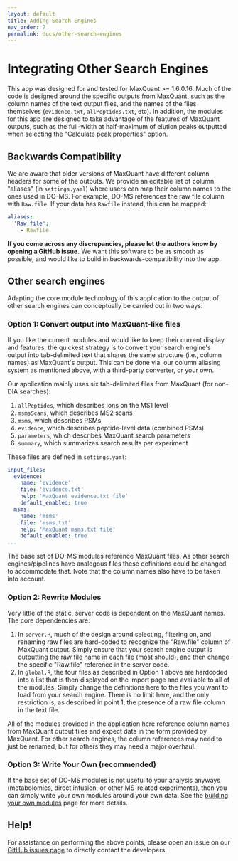 ```yaml
---
layout: default
title: Adding Search Engines
nav_order: 7
permalink: docs/other-search-engines
---
```


# Integrating Other Search Engines

This app was designed for and tested for MaxQuant >= 1.6.0.16. Much of the code is designed around the specific outputs from MaxQuant, such as the column names of the text output files, and the names of the files themselves (`evidence.txt`, `allPeptides.txt`, etc). In addition, the modules for this app are designed to take advantage of the features of MaxQuant outputs, such as the full-width at half-maximum of elution peaks outputted when selecting the "Calculate peak properties" option.

## Backwards Compatibility

We are aware that older versions of MaxQuant have different column headers for some of the outputs. We provide an editable list of column "aliases" (in `settings.yaml`) where users can map their column names to the ones used in DO-MS. For example, DO-MS references the raw file column with `Raw.file`. If your data has `Rawfile` instead, this can be mapped:

```yaml
aliases:
  'Raw.file':
    - Rawfile
```

**If you come across any discrepancies, please let the authors know by opening a GitHub issue.** We want this software to be as smooth as possible, and would like to build in backwards-compatibility into the app.

## Other search engines

Adapting the core module technology of this application to the output of other search engines can conceptually be carried out in two ways:

### Option 1: Convert output into MaxQuant-like files

If you like the current modules and would like to keep their current display and features, the quickest strategy is to convert your search engine's output into tab-delimited text that shares the same structure (i.e., column names) as MaxQuant's output. This can be done via. our column aliasing system as mentioned above, with a third-party converter, or your own.

Our application mainly uses six tab-delimited files from MaxQuant (for non-DIA searches):

1. `allPeptides`, which describes ions on the MS1 level
2. `msmsScans`, which describes MS2 scans
3. `msms`, which describes PSMs
4. `evidence`, which describes peptide-level data (combined PSMs)
5. `parameters`, which describes MaxQuant search parameters
6. `summary`, which summarizes search results per experiment

These files are defined in `settings.yaml`:

```yaml
input_files:
  evidence:
    name: 'evidence'
    file: 'evidence.txt'
    help: 'MaxQuant evidence.txt file'
    default_enabled: true
  msms:
    name: 'msms'
    file: 'msms.txt'
    help: 'MaxQuant msms.txt file'
    default_enabled: true
...
```

The base set of DO-MS modules reference MaxQuant files. As other search engines/pipelines have analogous files these definitions could be changed to accommodate that. Note that the column names also have to be taken into account.

### Option 2: Rewrite Modules

Very little of the static, server code is dependent on the MaxQuant names. The core dependencies are:

1. In `server.R`, much of the design around selecting, filtering on, and renaming raw files are hard-coded to recognize the "Raw.file" column of MaxQuant output. Simply ensure that your search engine output is outputting the raw file name in each file (most should), and then change the specific "Raw.file" reference in the server code.
2. In `global.R`, the four files as described in Option 1 above are hardcoded into a list that is then displayed on the import page and available to all of the modules. Simply change the definitions here to the files you want to load from your search engine. There is no limit here, and the only restriction is, as described in point 1, the presence of a raw file column in the text file.

All of the modules provided in the application here reference column names from MaxQuant output files and expect data in the form provided by MaxQuant. For other search engines, the column references may need to just be renamed, but for others they may need a major overhaul.

### Option 3: Write Your Own (recommended)

If the base set of DO-MS modules is not useful to your analysis anyways (metabolomics, direct infusion, or other MS-related experiments), then you can simply write your own modules around your own data. See the [building your own modules]({{site.baseurl}}/docs/build-your-own) page for more details.

## Help!

For assistance on performing the above points, please open an issue on our [GitHub issues page](https://github.com/SlavovLab/DO-MS/issues) to directly contact the developers.
